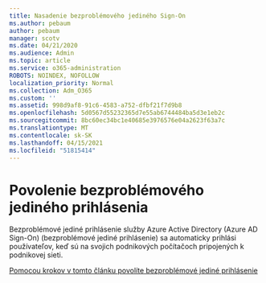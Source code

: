 ```yaml
---
title: Nasadenie bezproblémového jediného Sign-On
ms.author: pebaum
author: pebaum
manager: scotv
ms.date: 04/21/2020
ms.audience: Admin
ms.topic: article
ms.service: o365-administration
ROBOTS: NOINDEX, NOFOLLOW
localization_priority: Normal
ms.collection: Adm_O365
ms.custom: ''
ms.assetid: 998d9af8-91c6-4583-a752-dfbf21f7d9b8
ms.openlocfilehash: 5d0567d55232365d7e55ab6744484ba5d3e1eb2c
ms.sourcegitcommit: 8bc60ec34bc1e40685e3976576e04a2623f63a7c
ms.translationtype: MT
ms.contentlocale: sk-SK
ms.lasthandoff: 04/15/2021
ms.locfileid: "51815414"
---
```

# <a name="enable-seamless-sso"></a>Povolenie bezproblémového jediného prihlásenia

Bezproblémové jediné prihlásenie služby Azure Active Directory (Azure AD Sign-On) (bezproblémové jediné prihlásenie) sa automaticky prihlási používateľov, keď sú na svojich podnikových počítačoch pripojených k podnikovej sieti.
  
[Pomocou krokov v tomto článku povolíte bezproblémové jediné prihlásenie](https://docs.microsoft.com/azure/active-directory/connect/active-directory-aadconnect-sso-quick-start)
  


